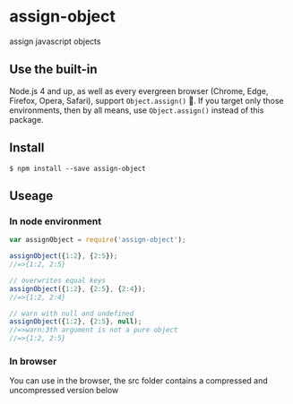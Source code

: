 # assign-object

assign javascript objects

## Use the built-in

Node.js 4 and up, as well as every evergreen browser (Chrome, Edge, Firefox, Opera, Safari), support `Object.assign()` :tada:. If you target only those environments, then by all means, use `Object.assign()` instead of this package.

## Install

```
$ npm install --save assign-object
```

## Useage

### In node environment
```javascript
var assignObject = require('assign-object');

assignObject({1:2}, {2:5});
//=>{1:2, 2:5}

// overwrites equal keys
assignObject({1:2}, {2:5}, {2:4});
//=>{1:2, 2:4}

// warn with null and undefined
assignObject({1:2}, {2:5}, null);
//=>warn:3th argument is not a pure object
//=>{1:2, 2:5}

```
### In browser

You can use in the browser, the src folder contains a compressed and uncompressed version below
